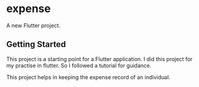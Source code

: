 # expense

A new Flutter project.

## Getting Started

This project is a starting point for a Flutter application.
I did this project for my practise in flutter. So I followed a tutorial for guidance. 

This project helps in keeping the expense record of an individual.
